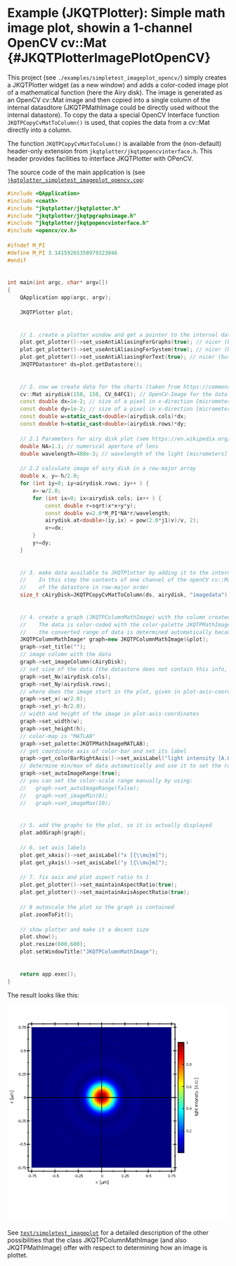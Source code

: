 # Example (JKQTPlotter): Simple math image plot, showin a 1-channel OpenCV cv::Mat {#JKQTPlotterImagePlotOpenCV}
This project (see `./examples/simpletest_imageplot_opencv/`) simply creates a JKQTPlotter widget (as a new window) and adds a color-coded image plot of a mathematical function (here the Airy disk). The image is generated as an OpenCV cv::Mat image and then copied into a single column of the internal datasdtore (JKQTPMathImage could be directly used without the internal datastore). 
To copy the data a special OpenCV Interface function `JKQTPCopyCvMatToColumn()` is used, that copies the data from a cv::Mat directly into a column. 

The function `JKQTPCopyCvMatToColumn()` is available from the (non-default) header-only extension from `jkqtplotter/jkqtpopencvinterface.h`. This header provides facilities to interface JKQTPlotter with OPenCV.

The source code of the main application is (see [`jkqtplotter_simpletest_imageplot_opencv.cpp`](../simpletest_imageplot_opencv/jkqtplotter_simpletest_imageplot_opencv.cpp):
```.cpp
#include <QApplication>
#include <cmath>
#include "jkqtplotter/jkqtplotter.h"
#include "jkqtplotter/jkqtpgraphsimage.h"
#include "jkqtplotter/jkqtpopencvinterface.h"
#include <opencv/cv.h>

#ifndef M_PI
#define M_PI 3.14159265358979323846
#endif


int main(int argc, char* argv[])
{
    QApplication app(argc, argv);

    JKQTPlotter plot;
    
    
    // 1. create a plotter window and get a pointer to the internal datastore (for convenience)
    plot.get_plotter()->set_useAntiAliasingForGraphs(true); // nicer (but slower) plotting
    plot.get_plotter()->set_useAntiAliasingForSystem(true); // nicer (but slower) plotting
    plot.get_plotter()->set_useAntiAliasingForText(true); // nicer (but slower) text rendering
    JKQTPDatastore* ds=plot.getDatastore();

    
    // 2. now we create data for the charts (taken from https://commons.wikimedia.org/wiki/File:Energiemix_Deutschland.svg)
    cv::Mat airydisk(150, 150, CV_64FC1); // OpenCV-Image for the data
    const double dx=1e-2; // size of a pixel in x-direction [micrometers]
    const double dy=1e-2; // size of a pixel in x-direction [micrometers]
    const double w=static_cast<double>(airydisk.cols)*dx;
    const double h=static_cast<double>(airydisk.rows)*dy;

    // 2.1 Parameters for airy disk plot (see https://en.wikipedia.org/wiki/Airy_disk)
    double NA=1.1; // numerical aperture of lens
    double wavelength=488e-3; // wavelength of the light [micrometers]

    // 2.2 calculate image of airy disk in a row-major array
    double x, y=-h/2.0;
    for (int iy=0; iy<airydisk.rows; iy++ ) {
        x=-w/2.0;
        for (int ix=0; ix<airydisk.cols; ix++ ) {
            const double r=sqrt(x*x+y*y);
            const double v=2.0*M_PI*NA*r/wavelength;
            airydisk.at<double>(iy,ix) = pow(2.0*j1(v)/v, 2);
            x+=dx;
        }
        y+=dy;
    }


    // 3. make data available to JKQTPlotter by adding it to the internal datastore.
    //    In this step the contents of one channel of the openCV cv::Mat is copied into a column
    //    of the datastore in row-major order
    size_t cAiryDisk=JKQTPCopyCvMatToColumn(ds, airydisk, "imagedata");

    
    // 4. create a graph (JKQTPColumnMathImage) with the column created above as data
    //    The data is color-coded with the color-palette JKQTPMathImageMATLAB
    //    the converted range of data is determined automatically because set_autoImageRange(true)
    JKQTPColumnMathImage* graph=new JKQTPColumnMathImage(&plot);
    graph->set_title("");
    // image column with the data
    graph->set_imageColumn(cAiryDisk);
    // set size of the data (the datastore does not contain this info, as it only manages 1D columns of data and this is used to assume a row-major ordering
    graph->set_Nx(airydisk.cols);
    graph->set_Ny(airydisk.rows);
    // where does the image start in the plot, given in plot-axis-coordinates (bottom-left corner)
    graph->set_x(-w/2.0);
    graph->set_y(-h/2.0);
    // width and height of the image in plot-axis-coordinates
    graph->set_width(w);
    graph->set_height(h);
    // color-map is "MATLAB"
    graph->set_palette(JKQTPMathImageMATLAB);
    // get coordinate axis of color-bar and set its label
    graph->get_colorBarRightAxis()->set_axisLabel("light intensity [A.U.]");
    // determine min/max of data automatically and use it to set the range of the color-scale
    graph->set_autoImageRange(true);
    // you can set the color-scale range manually by using:
    //   graph->set_autoImageRange(false);
    //   graph->set_imageMin(0);
    //   graph->set_imageMax(10);

    
    // 5. add the graphs to the plot, so it is actually displayed
    plot.addGraph(graph);

    // 6. set axis labels
    plot.get_xAxis()->set_axisLabel("x [{\\mu}m]");
    plot.get_yAxis()->set_axisLabel("y [{\\mu}m]");

    // 7. fix axis and plot aspect ratio to 1
    plot.get_plotter()->set_maintainAspectRatio(true);
    plot.get_plotter()->set_maintainAxisAspectRatio(true);

    // 8 autoscale the plot so the graph is contained
    plot.zoomToFit();

    // show plotter and make it a decent size
    plot.show();
    plot.resize(600,600);
    plot.setWindowTitle("JKQTPColumnMathImage");


    return app.exec();
}

```
The result looks like this:

![jkqtplotter_simpletest_imageplot](../../screenshots/jkqtplotter_simpletest_imageplot_opencv.png)

See [`test/simpletest_imageplot`](../simpletest_imageplot) for a detailed description of the other possibilities that the class JKQTPColumnMathImage (and also JKQTPMathImage) offer with respect to determining how an image is plottet.

